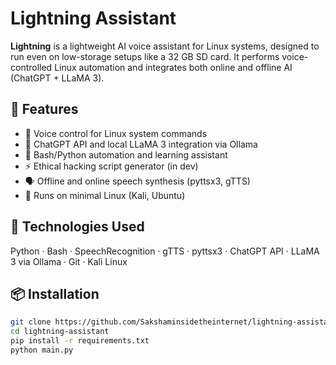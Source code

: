 # Lightning Assistant

**Lightning** is a lightweight AI voice assistant for Linux systems, designed to run even on low-storage setups like a 32 GB SD card. It performs voice-controlled Linux automation and integrates both online and offline AI (ChatGPT + LLaMA 3).

## 🔧 Features
- 🎤 Voice control for Linux system commands
- 🤖 ChatGPT API and local LLaMA 3 integration via Ollama
- 🧠 Bash/Python automation and learning assistant
- ⚡ Ethical hacking script generator (in dev)
- 🗣️ Offline and online speech synthesis (pyttsx3, gTTS)
- 🧪 Runs on minimal Linux (Kali, Ubuntu)

## 🚀 Technologies Used
Python · Bash · SpeechRecognition · gTTS · pyttsx3 · ChatGPT API · LLaMA 3 via Ollama · Git · Kali Linux

## 📦 Installation
```bash
git clone https://github.com/Sakshaminsidetheinternet/lightning-assistant
cd lightning-assistant
pip install -r requirements.txt
python main.py
